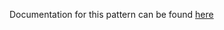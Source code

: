 Documentation for this pattern can be found [here](https://github.com/awslabs/aws-solutions-constructs/blob/main/source/patterns/%40aws-solutions-constructs/aws-cloudfront-oai-s3/README.adoc)
